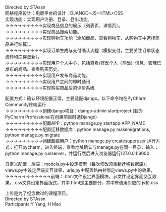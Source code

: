 Directed by STAssn          
网络程序设计：电商平台的设计：DJANGO+JS+HTML+CSS      
实现功能：实现用户注册、登录、登出功能。     
→→→→→→→→→实现商品信息的展示（列表页、详情页）。     
→→→→→→→→→实现商品搜索功能。     
→→→→→→→→→实现购物车功能（添加商品、查看购物车、从购物车中选择商品进行结算）。     
→→→→→→→→→实现订单生成与支付确认流程（模拟支付，主要关注订单状态流转和库存更新）。      
→→→→→→→→→实现用户个人中心，包括查看/修改个人（基础）信息、管理已发布的商品、查看购买历史。     
→→→→→→→→→实现用户发布商品功能。     
→→→→→→→→→实现用户之间的即时通讯     
→→→→→→→→→实现购买商品后的评价系统     


配置方式：确认环境配置正常，主要适配django。以下命令均在PyCharm Community终端运行      
→→→→→→→→→创建django项目：django-admin startproject  (若为PyCharm Professional在创建项目时选Django)       
→→→→→→→→→配置APP：python manage.py startapp APP_NAME
→→→→→→→→→配置迁移数据库：python manage.py makemigrations,  python manage.py migrate     
→→→→→→→→→创建超级用户：python manage.py createsuperuser
运行方式：打开pycharm，进入终端，查看地址确认与manage.py在同一目录，输入： python manage.py runserver，并运行然后进入浏览器运行127.0.0.1:8000          

自定义配置：后端：models.py中设定模型（每次修改须重新迁移数据库），views.py中设定后端交互效果，urls.py中配置路由并绑定views.py中的效果，     
→→→→→→→→→→→前端：.html文件设定界面模块，.js文件设定界面交互效果，.css文件设定界面版式，其中.html是主要部分，其中有调用对应的.js和.css            

上传是为了纪念做过的课程项目。     
Directed by STAssn     
Participants:Y Yang, H Mao    
